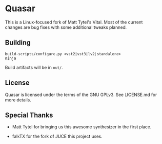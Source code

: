 # Quasar

This is a Linux-focused fork of Matt Tytel's Vital. Most of the current changes
are bug fixes with some additional tweaks planned.

## Building

```
build-scripts/configure.py <vst2|vst3|lv2|standalone>
ninja
```

Build artifacts will be in `out/`.

## License

Quasar is licensed under the terms of the GNU GPLv3. See LICENSE.md for more
details.

## Special Thanks

* Matt Tytel for bringing us this awesome synthesizer in the first place.

* falkTX for the fork of JUCE this project uses.
